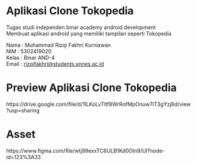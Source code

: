 # Aplikasi Clone Tokopedia

Tugas studi independen binar academy android development<br/>
Membuat aplikasi android yang memiliki tampilan seperti Tokopedia<br/>

Nama  : Muhammad Rizqi Fakhri Kurniawan<br/>
NIM   : 5302419020<br/>
Kelas : Binar AND-4<br/>
Email : rizqifakhri@students.unnes.ac.id<br/>

 <h1>Preview Aplikasi Clone Tokopedia</h1>
https://drive.google.com/file/d/1ILKoLvTItf8WrRofMpOnuw7iT3gYzj6d/view?usp=sharing

<h1>Asset</h1>
https://www.figma.com/file/wtj99exxTC6ULB1Kd0OIn9/UI?node-id=123%3A33
